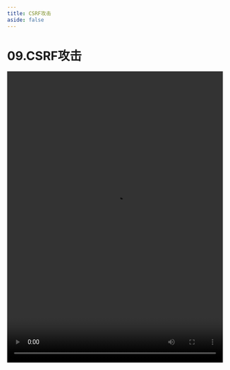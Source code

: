 ```yaml
---
title: CSRF攻击
aside: false
---
```


# 09.CSRF攻击

<video autoplay src="http://qn.chinavanes.com/nodejs/module-15/09.CSRF攻击.mp4" controls controlsList="nodownload" width="100%" height="680"/>

